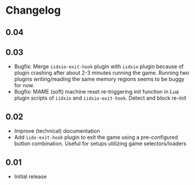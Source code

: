 # Changelog

## 0.04

## 0.03

* Bugfix: Merge `iidxio-exit-hook` plugin with `iidxio` plugin because of plugin crashing after
  about 2-3 minutes running the game. Running two plugins writing/reading the same memory regions
  seems to be buggy for now.
* Bugfix: MAME (soft) machine reset re-triggering init function in Lua plugin scripts of `iidxio`
  and `iidxio-exit-hook`. Detect and block re-init

## 0.02

* Improve (technical) documentation
* Add `iidx-exit-hook` plugin to exit the game using a pre-configured button combination. Useful
  for setups utilizing game selectors/loaders

## 0.01

* Initial release